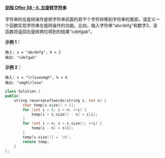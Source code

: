 #### [剑指 Offer 58 - II. 左旋转字符串](https://leetcode-cn.com/problems/zuo-xuan-zhuan-zi-fu-chuan-lcof/)

字符串的左旋转操作是把字符串前面的若干个字符转移到字符串的尾部。请定义一个函数实现字符串左旋转操作的功能。比如，输入字符串"abcdefg"和数字2，该函数将返回左旋转两位得到的结果"cdefgab"。

 

**示例 1：**

```
输入: s = "abcdefg", k = 2
输出: "cdefgab"
```

**示例 2：**

```
输入: s = "lrloseumgh", k = 6
输出: "umghlrlose"
```

 

```c++
class Solution {
public:
    string reverseLeftwords(string s, int n) {
        char temp[s.size() + 1];
        for (int i = 0; i < n; ++i) {
            temp[i + s.size() - n] = s[i];
        }
        for (int i = n; i < s.size(); ++i) {
            temp[i - n] = s[i];
        }
        temp[s.size()] = '\0';
        return temp;
    }
};
```

